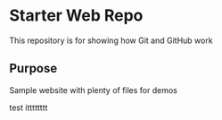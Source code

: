 # Starter Web Repo

This repository is for showing how Git and GitHub work

## Purpose

Sample website with plenty of files for demos




test    itttttttt